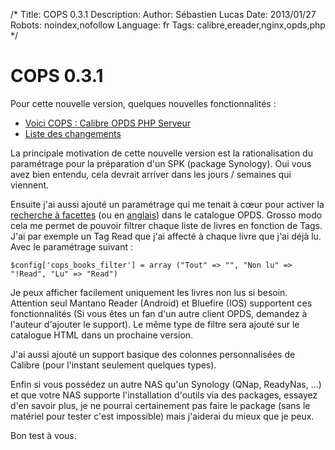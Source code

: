 /*
Title: COPS 0.3.1
Description: 
Author: Sébastien Lucas
Date: 2013/01/27
Robots: noindex,nofollow
Language: fr
Tags: calibre,ereader,nginx,opds,php
*/
# COPS 0.3.1

Pour cette nouvelle version, quelques nouvelles fonctionnalités :
*	[Voici COPS : Calibre OPDS PHP Serveur](/fr/oss/calibre-opds-php-server)
*	[Liste des changements](/fr/oss/calibre-opds-php-server-changelog)

La principale motivation de cette nouvelle version est la rationalisation du paramétrage pour la préparation d'un SPK (package Synology). Oui vous avez bien entendu, cela devrait arriver dans les jours / semaines qui viennent.

Ensuite j'ai aussi ajouté un paramétrage qui me tenait à cœur pour activer la [recherche à facettes](http://fr.wikipedia.org/wiki/Recherche_%C3%A0_facettes) (ou en [anglais](http://opds-spec.org/2011/06/14/faceted-search-browsing/)) dans le catalogue OPDS. Grosso modo cela me permet de pouvoir filtrer chaque liste de livres en fonction de Tags. J'ai par exemple un Tag Read que j'ai affecté à chaque livre que j'ai déjà lu. Avec le paramétrage suivant :

```
$config['cops_books_filter'] = array ("Tout" => "", "Non lu" => "!Read", "Lu" => "Read")
```

Je peux afficher facilement uniquement les livres non lus si besoin. Attention seul Mantano Reader (Android) et Bluefire (IOS) supportent ces fonctionnalités (Si vous êtes un fan d'un autre client OPDS, demandez à l'auteur d'ajouter le support). Le même type de filtre sera ajouté sur le catalogue HTML dans un prochaine version.

J'ai aussi ajouté un support basique des colonnes personnalisées de Calibre (pour l'instant seulement quelques types).

Enfin si vous possédez un autre NAS qu'un Synology (QNap, ReadyNas, ...) et que votre NAS supporte l'installation d'outils via des packages, essayez d'en savoir plus, je ne pourrai certainement pas faire le package (sans le matériel pour tester c'est impossible) mais j'aiderai du mieux que je peux.

Bon test à vous.
